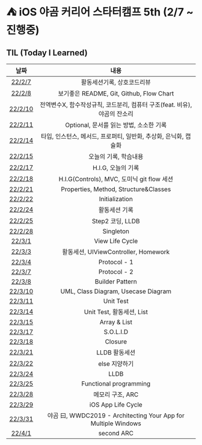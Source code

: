 # ⛺ iOS️ 야곰 커리어 스타터캠프 5th (2/7 ~ 진행중)
## TIL (Today I Learned)
|날짜|내용|
|:---:|:---:|
|[22/2/7](https://github.com/westeastyear/iOS_yagom_careerStater_camp/blob/main/TIL/22:2:7_TIL.md)|활동세션기록, 상호코드리뷰|
|[22/2/8](https://github.com/westeastyear/iOS_yagom_careerStater_camp/blob/main/TIL/22:2:8_TIL.md)|보기좋은 README, Git, Github, Flow Chart|
|[22/2/10](https://github.com/westeastyear/iOS_yagom_careerStater_camp/blob/main/TIL/22:2:10_TIL.md)|전역변수X, 함수작성규칙, 코드분리, 컴퓨터 구조(feat. 비유), 야곰의 잔소리|
|[22/2/11](https://github.com/westeastyear/iOS_yagom_careerStater_camp/blob/main/TIL/22:2:11_TIL.md)|Optional, 문서를 읽는 방법, 소소한 기록|
|[22/2/14](https://github.com/westeastyear/iOS_yagom_careerStater_camp/blob/main/TIL/22:2:14_TIL.md)|타입, 인스턴스, 메서드, 프로퍼티, 일반화, 추상화, 은닉화, 캡슐화|
|[22/2/15](https://github.com/westeastyear/iOS_yagom_careerStater_camp/blob/main/TIL/22:2:15_TIL.md)|오늘의 기록, 학습내용|
|[22/2/17](https://github.com/westeastyear/iOS_yagom_careerStater_camp/blob/main/TIL/22:2:17_TIL.md)|H.I.G, 오늘의 기록|
|[22/2/18](https://github.com/westeastyear/iOS_yagom_careerStater_camp/blob/main/TIL/22:2:18_TIL.md)|H.I.G(Controls), MVC, 도미닉 git flow 세션|
|[22/2/21](https://github.com/westeastyear/iOS_yagom_careerStater_camp/blob/main/TIL/22:2:21_TIL.md)|Properties, Method, Structure&Classes|
|[22/2/22](https://github.com/westeastyear/iOS_yagom_careerStater_camp/blob/main/TIL/22:2:22_TIL.md)|Initialization|
|[22/2/24](https://github.com/westeastyear/iOS_yagom_careerStater_camp/blob/main/TIL/22:2:24_TIL.md)|활동세션 기록|
|[22/2/25](https://github.com/westeastyear/iOS_yagom_careerStater_camp/blob/main/TIL/22:2:25_TIL.md)|Step2 코딩, LLDB|
|[22/2/28](https://github.com/westeastyear/iOS_yagom_careerStater_camp/blob/main/TIL/22:2:28_TIL.md)|Singleton|
|[22/3/1](https://github.com/westeastyear/iOS_yagom_careerStater_camp/blob/main/TIL/22:3:1_TIL.md)|View Life Cycle|
|[22/3/3](https://github.com/westeastyear/iOS_yagom_careerStater_camp/blob/main/TIL/22:3:3_TIL.md)|활동세션, UIViewController, Homework|
|[22/3/4](https://github.com/westeastyear/iOS_yagom_careerStater_camp/blob/main/TIL/22:3:4_TIL.md)|Protocol - 1|
|[22/3/7](https://github.com/westeastyear/iOS_yagom_careerStater_camp/blob/main/TIL/22:3:7_TIL.md)|Protocol - 2|
|[22/3/8](https://github.com/westeastyear/iOS_yagom_careerStater_camp/blob/main/TIL/22:3:8_TIL.md)|Builder Pattern|
|[22/3/10](https://github.com/westeastyear/iOS_yagom_careerStater_camp/blob/main/TIL/22:3:10_TIL.md)|UML, Class Diagram, Usecase Diagram|
|[22/3/11](https://github.com/westeastyear/iOS_yagom_careerStater_camp/blob/main/TIL/22:3:11_TIL.md)|Unit Test|
|[22/3/14](https://github.com/westeastyear/iOS_yagom_careerStater_camp/blob/main/TIL/22:3:14_TIL.md)|Unit Test, 활동세션, List|
|[22/3/15](https://github.com/westeastyear/iOS_yagom_careerStater_camp/blob/main/TIL/22:3:15_TIL.md)|Array & List|
|[22/3/17](https://github.com/westeastyear/iOS_yagom_careerStater_camp/blob/main/TIL/22:3:17_TIL.md)|S.O.L.I.D|
|[22/3/18](https://github.com/westeastyear/iOS_yagom_careerStater_camp/blob/main/TIL/22:3:18_TIL.md)|Closure|
|[22/3/21](https://github.com/westeastyear/iOS_yagom_careerStater_camp/blob/main/TIL/22:3:21_TIL.md)|LLDB 활동세션|
|[22/3/22](https://github.com/westeastyear/iOS_yagom_careerStater_camp/blob/main/TIL/22:3:22_TIL.md)|else 지양하기|
|[22/3/24](https://github.com/westeastyear/iOS_yagom_careerStater_camp/blob/main/TIL/22:3:24_TIL.md)|LLDB|
|[22/3/25](https://github.com/westeastyear/iOS_yagom_careerStater_camp/blob/main/TIL/22:3:25_TIL.md)|Functional programming|
|[22/3/28](https://github.com/westeastyear/iOS_yagom_careerStater_camp/blob/main/TIL/22:3:28_TIL.md)|메모리 구조, ARC|
|[22/3/29](https://github.com/westeastyear/iOS_yagom_careerStater_camp/blob/main/TIL/22:3:29_TIL.md)|iOS App Life Cycle|
|[22/3/31](https://github.com/westeastyear/iOS_yagom_careerStater_camp/blob/main/TIL/22:3:31_TIL.md)|야곰 曰, WWDC2019 - Architecting Your App for Multiple Windows|
|[22/4/1](https://github.com/westeastyear/iOS_yagom_careerStater_camp/blob/main/TIL/22:4:1_TIL.md)|second ARC|
